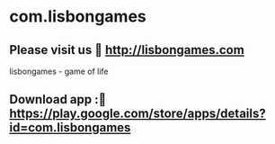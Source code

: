 # com.lisbongames
## Please visit us :duck: http://lisbongames.com
lisbongames - game of life

## Download app ::link: https://play.google.com/store/apps/details?id=com.lisbongames
